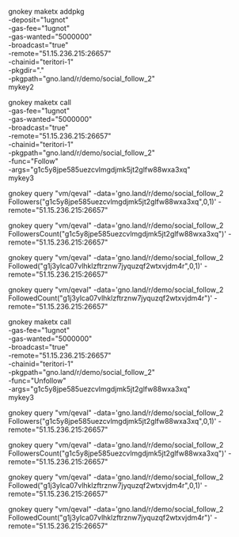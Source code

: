 gnokey maketx addpkg  \
  -deposit="1ugnot" \
  -gas-fee="1ugnot" \
  -gas-wanted="5000000" \
  -broadcast="true" \
  -remote="51.15.236.215:26657" \
  -chainid="teritori-1" \
  -pkgdir="." \
  -pkgpath="gno.land/r/demo/social_follow_2" \
  mykey2

gnokey maketx call \
  -gas-fee="1ugnot" \
  -gas-wanted="5000000" \
  -broadcast="true" \
  -remote="51.15.236.215:26657" \
  -chainid="teritori-1" \
  -pkgpath="gno.land/r/demo/social_follow_2" \
  -func="Follow" \
  -args="g1c5y8jpe585uezcvlmgdjmk5jt2glfw88wxa3xq" \
  mykey3

gnokey query "vm/qeval" -data='gno.land/r/demo/social_follow_2
Followers("g1c5y8jpe585uezcvlmgdjmk5jt2glfw88wxa3xq",0,1)' -remote="51.15.236.215:26657"

gnokey query "vm/qeval" -data='gno.land/r/demo/social_follow_2
FollowersCount("g1c5y8jpe585uezcvlmgdjmk5jt2glfw88wxa3xq")' -remote="51.15.236.215:26657"

gnokey query "vm/qeval" -data='gno.land/r/demo/social_follow_2
Followed("g1j3ylca07vlhklzftrznw7jyquzqf2wtxvjdm4r",0,1)' -remote="51.15.236.215:26657"

gnokey query "vm/qeval" -data='gno.land/r/demo/social_follow_2
FollowedCount("g1j3ylca07vlhklzftrznw7jyquzqf2wtxvjdm4r")' -remote="51.15.236.215:26657"

gnokey maketx call \
  -gas-fee="1ugnot" \
  -gas-wanted="5000000" \
  -broadcast="true" \
  -remote="51.15.236.215:26657" \
  -chainid="teritori-1" \
  -pkgpath="gno.land/r/demo/social_follow_2" \
  -func="Unfollow" \
  -args="g1c5y8jpe585uezcvlmgdjmk5jt2glfw88wxa3xq" \
  mykey3

gnokey query "vm/qeval" -data='gno.land/r/demo/social_follow_2
Followers("g1c5y8jpe585uezcvlmgdjmk5jt2glfw88wxa3xq",0,1)' -remote="51.15.236.215:26657"

gnokey query "vm/qeval" -data='gno.land/r/demo/social_follow_2
FollowersCount("g1c5y8jpe585uezcvlmgdjmk5jt2glfw88wxa3xq")' -remote="51.15.236.215:26657"

gnokey query "vm/qeval" -data='gno.land/r/demo/social_follow_2
Followed("g1j3ylca07vlhklzftrznw7jyquzqf2wtxvjdm4r",0,1)' -remote="51.15.236.215:26657"

gnokey query "vm/qeval" -data='gno.land/r/demo/social_follow_2
FollowedCount("g1j3ylca07vlhklzftrznw7jyquzqf2wtxvjdm4r")' -remote="51.15.236.215:26657"